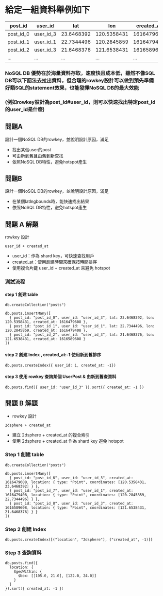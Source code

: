 # 給定一組資料舉例如下

|  post_id  |  user_id  |   lat    |    lon    | created_at |
------------|-----------|----------|-----------|------------|
| post_id_0 | user_id_3 |23.6468392|120.5358431|1616479608  |
| post_id_1 | user_id_1 |22.7344496|120.2845859|1616479408  |
| post_id_2 | user_id_3 |21.6468376|121.6538431|1616589608  |
| ...       | ...       |...       |...        |...         |


### NoSQL DB 優勢在於海量資料存取，速度快且成本低，雖然不像SQL DB可以下語法去拉出資料，但合理的rowkey設計可以做到預先準備好類SQL的statement效果，也能發揮NoSQL DB的最大效能

### (例如rowkey設計為post_id#user_id，則可以快速找出特定post_id的user_id是什麼)

## 問題A
設計一個NoSQL DB的rowkey，並說明設計原因，滿足
   - 找出某個user的post
   - 可由新到舊且由舊到新查找
   - 依照NoSQL DB特性，避免hotspot產生


## 問題B
設計一個NoSQL DB的rowkey，並說明設計原因，滿足
   - 在某個latlngbounds時，能快速找出結果
   - 依照NoSQL DB特性，避免hotspot產生
   
## 問題 A 解題
rowkey 設計
```
user_id + created_at
```
- user_id：作為 shard key，可快速查找用戶
- created_at：使用創建時間來確保按時間排序
- 使用複合片鍵 user_id + created_at 來避免 hotspot 

### 測試流程 
#### step 1 創建 table
```
db.createCollection("posts")

db.posts.insertMany([
  { post_id: "post_id_0", user_id: "user_id_3", lat: 23.6468392, lon: 120.5358431, created_at: 1616479608 },
  { post_id: "post_id_1", user_id: "user_id_1", lat: 22.7344496, lon: 120.2845859, created_at: 1616479408 },
  { post_id: "post_id_2", user_id: "user_id_3", lat: 21.6468376, lon: 121.6538431, created_at: 1616589608 }
])
```
#### step 2 創建 Index , created_at:-1 使用新到舊排序
```
db.posts.createIndex({ user_id: 1, created_at: -1})
```
#### step 3 使用 rowkey 查詢某個 UserPost & 由新到舊查資料
```
db.posts.find({ user_id: "user_id_3" }).sort({ created_at: -1 })
```









## 問題 B 解題
- rowkey 設計
```
2dsphere + created_at
```
- 建立 2dsphere + created_at 的複合索引
- 使用 2dsphere + created_at 作為 shard key 避免 hotspot


### Step 1 創建 table
```
db.createCollection("posts")

db.posts.insertMany([
  { post_id: "post_id_6", user_id: "user_id_3", created_at: 1616479608, location: { type: "Point", coordinates: [120.5358431, 23.6468392] } },
  { post_id: "post_id_7", user_id: "user_id_1", created_at: 1616479408, location: { type: "Point", coordinates: [120.2845859, 22.7344496] } },
  { post_id: "post_id_8", user_id: "user_id_3", created_at: 1616589608, location: { type: "Point", coordinates: [121.6538431, 21.6468376] } }
])
```

### Step 2 創建 Index 
```
db.posts.createIndex([("location", "2dsphere"), ("created_at", -1)])
```

### Step 3 查詢資料
```
db.posts.find({
  location: {
    $geoWithin: {
      $box: [[105.0, 21.0], [122.0, 24.0]]
    }
  }
}).sort({ created_at: -1 })
```